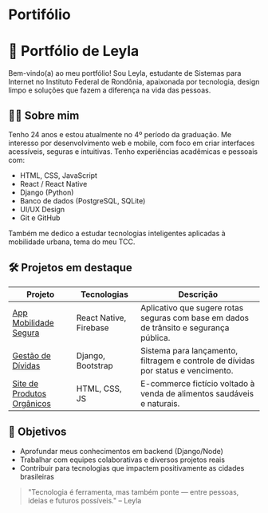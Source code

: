 # Portifólio
# 🌟 Portfólio de Leyla

Bem-vindo(a) ao meu portfólio! Sou Leyla, estudante de Sistemas para Internet no Instituto Federal de Rondônia, apaixonada por tecnologia, design limpo e soluções que fazem a diferença na vida das pessoas.

## 👩‍💻 Sobre mim

Tenho 24 anos e estou atualmente no 4º período da graduação. Me interesso por desenvolvimento web e mobile, com foco em criar interfaces acessíveis, seguras e intuitivas. Tenho experiências acadêmicas e pessoais com:

- HTML, CSS, JavaScript
- React / React Native
- Django (Python)
- Banco de dados (PostgreSQL, SQLite)
- UI/UX Design
- Git e GitHub

Também me dedico a estudar tecnologias inteligentes aplicadas à mobilidade urbana, tema do meu TCC.

## 🛠️ Projetos em destaque

| Projeto | Tecnologias | Descrição |
|--------|-------------|-----------|
| [App Mobilidade Segura](#) | React Native, Firebase | Aplicativo que sugere rotas seguras com base em dados de trânsito e segurança pública. |
| [Gestão de Dívidas](#) | Django, Bootstrap | Sistema para lançamento, filtragem e controle de dívidas por status e vencimento. |
| [Site de Produtos Orgânicos](#) | HTML, CSS, JS | E-commerce fictício voltado à venda de alimentos saudáveis e naturais. |

## 🎯 Objetivos

- Aprofundar meus conhecimentos em backend (Django/Node)
- Trabalhar com equipes colaborativas e diversos projetos reais
- Contribuir para tecnologias que impactem positivamente as cidades brasileiras


> "Tecnologia é ferramenta, mas também ponte — entre pessoas, ideias e futuros possíveis." – Leyla


